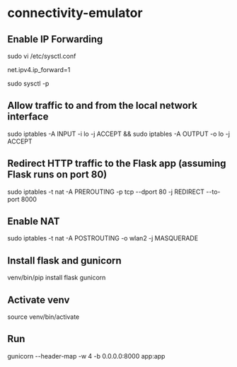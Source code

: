 # connectivity-emulator


## Enable IP Forwarding

sudo vi /etc/sysctl.conf

net.ipv4.ip_forward=1

sudo sysctl -p

## Allow traffic to and from the local network interface
sudo iptables -A INPUT -i lo -j ACCEPT && sudo iptables -A OUTPUT -o lo -j ACCEPT

## Redirect HTTP traffic to the Flask app (assuming Flask runs on port 80)
sudo iptables -t nat -A PREROUTING -p tcp --dport 80 -j REDIRECT --to-port 8000

## Enable NAT
sudo iptables -t nat -A POSTROUTING -o wlan2 -j MASQUERADE

## Install flask and gunicorn
venv/bin/pip install flask gunicorn

## Activate venv
source venv/bin/activate

## Run
gunicorn --header-map -w 4 -b 0.0.0.0:8000 app:app

